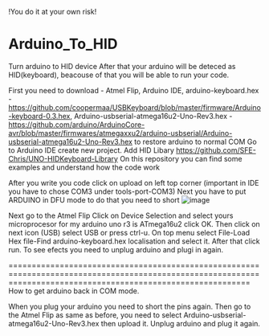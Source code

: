 !You do it at your own risk!

# Arduino_To_HID
Turn arduino to HID device
After that your arduino will be deteced as HID(keyboard), beacouse of that you will be able to run your code.

First you need to download - Atmel Flip, Arduino IDE, arduino-keyboard.hex - https://github.com/coopermaa/USBKeyboard/blob/master/firmware/Arduino-keyboard-0.3.hex, Arduino-usbserial-atmega16u2-Uno-Rev3.hex - https://github.com/arduino/ArduinoCore-avr/blob/master/firmwares/atmegaxxu2/arduino-usbserial/Arduino-usbserial-atmega16u2-Uno-Rev3.hex to restore arduino to normal COM
Go to Arduino IDE create new project.
Add HID Libary   https://github.com/SFE-Chris/UNO-HIDKeyboard-Library
On this repository you can find some examples and understand how the code work

After you write you code click on upload on left top corner (important in IDE you have to chose COM3 under tools-port-COM3)
Next you have to put ARDUINO in DFU mode to do that you need to short ![image](https://user-images.githubusercontent.com/90273406/170819092-6b1f80ac-9716-4226-bfa9-1fed6730d968.png)

Next go to the Atmel Flip
Click on Device Selection and select yours microprocesor for my arduino uno r3 is ATmega16u2 click OK. Then click on next icon (USB) select USB or press ctrl-u.
On top menu select File-Load Hex file-Find arduino-keyboard.hex localisation and select it. After that click run. To see efects you need to unplug arduino and plugi in again. 

================================================================================================================================================================
How to get arduino back in COM mode.



When you plug your arduino you need to short the pins again. Then go to the Atmel Flip as same as before, you need to select Arduino-usbserial-atmega16u2-Uno-Rev3.hex then upload it. Unplug arduino and plug it again.


